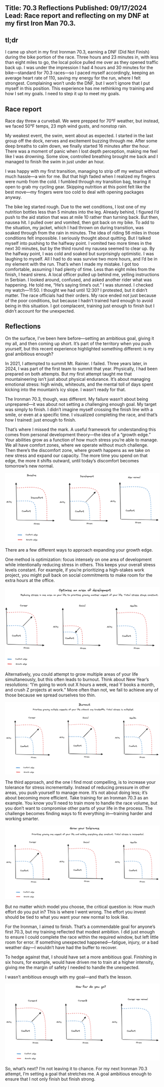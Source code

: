 Title: 70.3 Reflections Published: 09/17/2024 Lead: Race report and reflecting on my DNF at my first Iron Man 70.3. 
---


## tl;dr
I came up short in my first Ironman 70.3, earning a DNF (Did Not Finish) during the bike portion of the race. Three hours and 23 minutes in, with less than eight miles to go, the local police pulled me over as they opened traffic back up.
I was under the impression I had 4 hours and 30 minutes for the bike—standard for 70.3 races—so I paced myself accordingly, keeping an average heart rate of 110, saving my energy for the run, where I felt strongest.
Complaining won’t undo the DNF, but I won’t ignore that I put myself in this position. This experience has me rethinking my training and how I set my goals. I need to step it up to meet my goals.

## Race report
Race day threw a curveball. We were prepped for 70°F weather, but instead, we faced 50°F temps, 23 mph wind gusts, and nonstop rain.


My weakest event, the swim, went about as expected. I started in the last group off the dock, nerves and excitement buzzing through me. After some deep breaths to calm down, we finally started 16 minutes after the hour. There was a moment of panic when I lost depth perception, making me feel like I was drowning. Some slow, controlled breathing brought me back and I managed to finish the swim in just under an hour.

I was happy with my first transition, managing to strip off my wetsuit without much hassle—a win for me. But that high faded when I realized my fingers were numb from the cold. I fumbled through my transition bag, tearing it open to grab my cycling gear. Skipping nutrition at this point felt like the best move—my fingers were too cold to deal with opening packages anyway.


The bike leg started rough. Due to the wet conditions, I lost one of my nutrition bottles less than 5 minutes into the leg. Already behind, I figured I’d push to the aid station that was at mile 10 rather than turning back. But then, nausea hit. I pulled over and vomited, then got back on my bike. To add to the situation, my jacket, which I had thrown on during transition, was soaked through from the rain in minutes. The idea of riding 56 miles in those conditions felt impossible. I seriously thought about quitting. But I talked myself into pushing to the halfway point.
I vomited two more times in the next 30 minutes, but by the third round my nausea seemed to clear up. By the halfway point, I was cold and soaked but surprisingly optimistic. I was laughing to myself. All I had to do was survive two more hours, and I’d be in my element with the run.
That’s when I made my mistake. I got too comfortable, assuming I had plenty of time. Less than eight miles from the finish, I heard sirens. A local officer pulled up behind me, yelling instructions in Serbian. I looked around, confused, and asked another rider what was happening. He told me, “He’s saying time’s out.”
I was stunned. I checked my watch—11:50. I thought we had until 12:30? I protested, but it didn’t matter. The race officials had their orders.
My race ended not just because of the poor conditions, but because I hadn’t trained hard enough to avoid being in this situation. I got complacent, training just enough to finish but I didn’t account for the unexpected. 



## Reflections
On the surface, I’ve been here before—setting an ambitious goal, giving it my all, and then coming up short. It’s part of the territory when you push yourself, but this recent experience highlighted something different: is my goal ambitious enough?

In 2021, I attempted to summit Mt. Rainier. I failed. Three years later, in 2024, I was part of the first team to summit that year. Physically, I had been prepared on both attempts. But my first attempt taught me that mountaineering isn’t just about physical endurance. It’s about managing emotional stress: high winds, whiteouts, and the mental toll of days spent kicking into the mountain’s icy slope. I wasn’t ready for that.

The Ironman 70.3, though, was different. My failure wasn’t about being unprepared—it was about not setting a challenging enough goal. My target was simply to finish. I didn’t imagine myself crossing the finish line with a smile, or even at a specific time. I visualized completing the race, and that’s how I trained: just enough to finish.

That’s where I missed the mark.
A useful framework for understanding this comes from personal development theory—the idea of a “growth edge.” Your abilities grow as a function of how much stress you’re able to manage. We all have comfort zones, where we operate without much challenge. Then there’s the discomfort zone, where growth happens as we take on new stress and expand our capacity.
The more time you spend on that edge, the more it shifts outward, until today’s discomfort becomes tomorrow’s new normal.

![edge_overview](https://github.com/zainbacchus/public_blog/blob/72f16ed009745ad0c79de233def33041abea71c6/content/images/08.01.png?raw=true)


There are a few different ways to approach expanding your growth edge.

One method is optimization: focus intensely on one area of development while intentionally reducing stress in others. This keeps your overall stress levels constant. For example, if you’re prioritizing a high-stakes work project, you might pull back on social commitments to make room for the extra hours at the office.

![optimize](https://github.com/zainbacchus/public_blog/blob/72f16ed009745ad0c79de233def33041abea71c6/content/images/08.02.png?raw=true)

Alternatively, you could attempt to grow multiple areas of your life simultaneously, but this often leads to burnout. Think about New Year’s resolutions: “I’m going to work out X hours a week, read Y books a month, and crush Z projects at work.” More often than not, we fail to achieve any of those because we spread ourselves too thin.

![burnout](https://github.com/zainbacchus/public_blog/blob/72f16ed009745ad0c79de233def33041abea71c6/content/images/08.03.png?raw=true)

The third approach, and the one I find most compelling, is to increase your tolerance for stress incrementally. Instead of reducing pressure in other areas, you push yourself to manage more. It’s not about doing less; it’s about becoming more efficient.
Take training for an Ironman 70.3 as an example. You know you’ll need to train more to handle the race volume, but you don’t want to compromise other parts of your life in the process. The challenge becomes finding ways to fit everything in—training harder and working smarter.

![grow](https://github.com/zainbacchus/public_blog/blob/72f16ed009745ad0c79de233def33041abea71c6/content/images/08.04.png?raw=true)

But no matter which model you choose, the critical question is: How much effort do you put in? This is where I went wrong. The effort you invest should be tied to what you want your new normal to look like.

For the Ironman, I aimed to finish. That’s a commendable goal for anyone’s first 70.3, but my training reflected that modest ambition. I did just enough to ensure I could complete the race within the required window, but left little room for error. If something unexpected happened—fatigue, injury, or a bad weather day—I wouldn’t have had the buffer to recover.

To hedge against that, I should have set a more ambitious goal. Finishing in six hours, for example, would have driven me to train at a higher intensity, giving me the margin of safety I needed to handle the unexpected.

I wasn’t ambitious enough with my goal—and that’s the lesson.

![goals](https://github.com/zainbacchus/public_blog/blob/72f16ed009745ad0c79de233def33041abea71c6/content/images/08.05.png?raw=true)

So, what’s next? I’m not leaving it to chance. For my next Ironman 70.3 attempt, I’m setting a goal that stretches me. A goal ambitious enough to ensure that I not only finish but finish strong.
